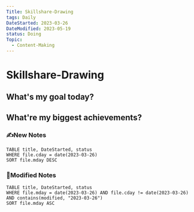 ```yaml
---
Title: Skillshare-Drawing
tags: Daily
DateStarted: 2023-03-26
DateModified: 2023-05-19
status: Doing
Topic:
  - Content-Making
---
```


# Skillshare-Drawing

## What's my goal today?

## What're my biggest achievements?

### ✍️New Notes

```dataview
TABLE title, DateStarted, status
WHERE file.cday = date(2023-03-26)
SORT file.mday DESC
```

### 📝Modified Notes

```dataview
TABLE title, DateStarted, status
WHERE file.mday = date(2023-03-26) AND file.cday != date(2023-03-26) AND contains(modified, "2023-03-26")
SORT file.mday ASC
```
